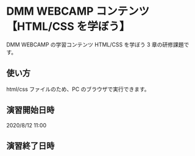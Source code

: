 # DMM WEBCAMP コンテンツ【HTML/CSS を学ぼう】

DMM WEBCAMP の学習コンテンツ HTML/CSS を学ぼう 3 章の研修課題です。

## 使い方

html/css ファイルのため、PC のブラウザで実行できます。

## 演習開始日時

2020/8/12 11:00

## 演習終了日時
